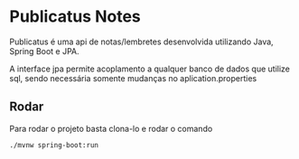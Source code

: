# Publicatus Notes

Publicatus é uma api de notas/lembretes desenvolvida utilizando Java, Spring Boot e JPA.

A interface jpa permite acoplamento a qualquer banco de dados que utilize sql, sendo necessária somente mudanças no aplication.properties

## Rodar

Para rodar o projeto basta clona-lo e rodar o comando

```bash
./mvnw spring-boot:run
```
